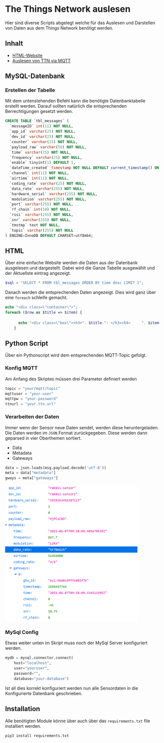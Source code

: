 # The Things Network auslesen
Hier sind diverse Scripts abgelegt welche für das Auslesen und Darstellen von Daten aus dem Things Network benötigt werden. 

## Inhalt

- [HTML-Website](./html)
- [Auslesen von TTN via MQTT](/01_Read_from_TTN/mqtt)

## MySQL-Datenbank

### Erstellen der Tabelle

Mit dem untenstehenden Befehl kann die benötigte Datenbanktabelle erstellt werden. Darauf sollten natürlich die entsprechenden Berrechtigungen gesetzt werden. 
```SQL
CREATE TABLE `tbl_messages` (
  `messageID` int(11) NOT NULL,
  `app_id` varchar(25) NOT NULL,
  `dev_id` varchar(25) NOT NULL,
  `counter` varchar(25) NOT NULL,
  `payload_raw` varchar(50) NOT NULL,
  `time` varchar(25) NOT NULL,
  `frequency` varchar(25) NOT NULL,
  `enable` tinyint(1) DEFAULT 1,
  `dateTime_created` timestamp NOT NULL DEFAULT current_timestamp() ON UPDATE current_timestamp(),
  `channel` int(11) NOT NULL,
  `airtime` int(11) NOT NULL,
  `coding_rate` varchar(25) NOT NULL,
  `data_rate` varchar(255) NOT NULL,
  `hardware_serial` varchar(255) NOT NULL,
  `modulation` varchar(255) NOT NULL,
  `port` varchar(255) NOT NULL,
  `rf_chain` int(10) NOT NULL,
  `rssi` varchar(255) NOT NULL,
  `snr` varchar(255) NOT NULL,
  `tmstmp` text NOT NULL,
  `topic` varchar(255) NOT NULL
) ENGINE=InnoDB DEFAULT CHARSET=utf8mb4;
```

## HTML
Über eine einfache Website werden die Daten aus der Datenbank ausgelesen und dargestellt. Dabei wird die Ganze Tabelle ausgewählt und der Aktuellste eintrag angezeigt.

```php
$sql = "SELECT * FROM tbl_messages ORDER BY time desc LIMIT 1";
```

Danach werden die entsprechenden Daten angezeigt. Dies wird ganz über eine `foreach` schleife gemacht.
```php
echo "<div class=\"container\">";
foreach ($row as $title => $item) {
      
      echo "<div class=\"box\"><h3>". $title.": </h3><h4>     ". $item."</h4></div>";
    }
```

## Python Script

Über ein Pythonscript wird dem entsprechenden MQTT-Topic gefolgt. 
### Konfig MQTT

Am Anfang des Skriptes müssen drei Parameter definiert werden

```python
topic = "your/mqtt/topic"
mqttuser = "your-user"
mqttpw = "your-password"
ttnurl = "your.ttn.url"
```

### Verarbeiten der Daten
Immer wenn der Sensor neue Daten sendet, werden diese heruntergeladen. Die Daten werden im `JSON` Format zurückgegeben. 
Diese werden dann geparsed in vier Oberthemen sortiert.
- Data
- Metadata
- Gateways

```python
data = json.loads(msg.payload.decode('utf-8'))
meta = data["metadata"]   
gways = meta["gateways"]
```
![schreenshot der JSON Daten](../img/JSON.png "JSON ausgabe")

### MySql Config

Etwas weiter unten im Skript muss noch der MySql Server konfiguriert werden.

```python
mydb = mysql.connector.connect(
    host="localhost",
    user="youruser",
    password="",
    database="your-database")
```
Ist all dies korrekt konfiguriert werden nun alle Sensordaten in die Konfigurierte Datenbank geschrieben. 

## Installation

Alle benötigten Module könne über auch über das `requirements.txt` file installiert werden.
```
pip3 install requirements.txt
```
